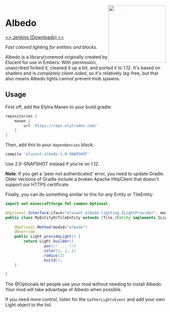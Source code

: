 <img src="https://raw.githubusercontent.com/elytra/Albedo/1.12/doc/logo.png" align="right" width="180px"/>

# Albedo

[>> Jenkins (Downloads) <<](https://ci.elytradev.com/job/elytra/job/Albedo/)

*Fast colored lighting for entities and blocks.*

Albedo is a library/coremod originally created by Elucent for use in Embers.
With permission, unascribed forked it, cleaned it up a bit, and ported it to
1.12. It's based on shaders and is *completely client-sided*, so it's relatively
lag-free, but that also means Albedo lights cannot prevent mob spawns.

## Usage

First off, add the Elytra Maven to your build.gradle:

```gradle
repositories {
	maven {
		url 'https://repo.elytradev.com/'
	}
}
```

Then, add this to your `dependencies` block:

```gradle
compile 'elucent:albedo:1.0-SNAPSHOT'
```

Use 2.0-SNAPSHOT instead if you're on 1.12.

**Note**: If you get a 'peer not authenticated' error, you need to update
Gradle. Older versions of Gradle include a broken Apache HttpClient that doesn't
support our HTTPS certificate.

Finally, you can do something similar to this for any Entity or TileEntity:

```java
import net.minecraftforge.fml.common.Optional;

@Optional.Interface(iface="elucent.albedo.lighting.ILightProvider", modid="albedo")
public class MyEntityOrTileEntity extends {Tile,}Entity implements ILightProvider {
	
	@Optional.Method(modid="albedo")
	@Override
	public Light provideLight() {
		return Light.builder()
				.pos(/* ... */)
				.color(1, 1, 1)
				.radius(2)
				.build();
	}
	
}

```

The @Optionals let people use your mod without needing to install Albedo.
Your mod will take advantage of Albedo when possible.

If you need more control, listen for the `GatherLightsEvent` and add your own
Light object to the list.
